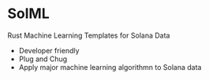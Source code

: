 # SolML
Rust Machine Learning Templates for Solana Data

- Developer friendly
- Plug and Chug
- Apply major machine learning algorithmn to Solana data
